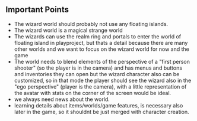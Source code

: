 ## Important Points

- The wizard world should probably not use any floating islands.
- The wizard world is a magical strange world
- The wizards can use the realm ring and portals to enter the world of floating island in playproject, but thats a detail because there are many other worlds and we want to focus on the wizard world for now and the game
- The world needs to blend elements of the perspective of a "first person shooter" (so the player is in the camera) and has menus and buttons and inventories they can open but the wizard character also can be customized, so in that mode the player should see the wizard also in the "ego perspective" (player is the camera), with a little representation of the avatar with stats on the corner of the screen would be ideal. 
- we always need news about the world.
- learning details about items/worlds/game features, is necessary also later in the game, so it shouldnt be just merged with character creation.
